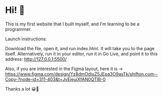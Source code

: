 # Hi! 👋
This is my first website that I built myself, and I'm learning to be a programmer.

Launch instructions:

Download the file, open it, and run index.html. It will take you to the page itself.
Alternatively, run it in your editor, run it in Go Live, and point it to this address: http://127.0.0.1:5500/

Also, if you are interested in the Figma layout, here it is -> https://www.figma.com/design/Yz8dmOdjuZ5JEpa3O9asTk/shifton.com--Copy-?node-id=311-403&t=JyEjeuiXfAN0QTIB-0

Thanks a lot 😀👋
